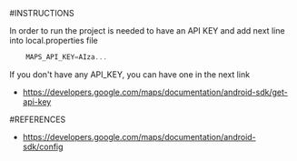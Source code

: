 #INSTRUCTIONS

In order to run the project is needed to have an API KEY and add next line into local.properties file

```Kotlin
    MAPS_API_KEY=AIza...
```
If you don't have any API_KEY, you can have one in the next link
- https://developers.google.com/maps/documentation/android-sdk/get-api-key

#REFERENCES
- https://developers.google.com/maps/documentation/android-sdk/config